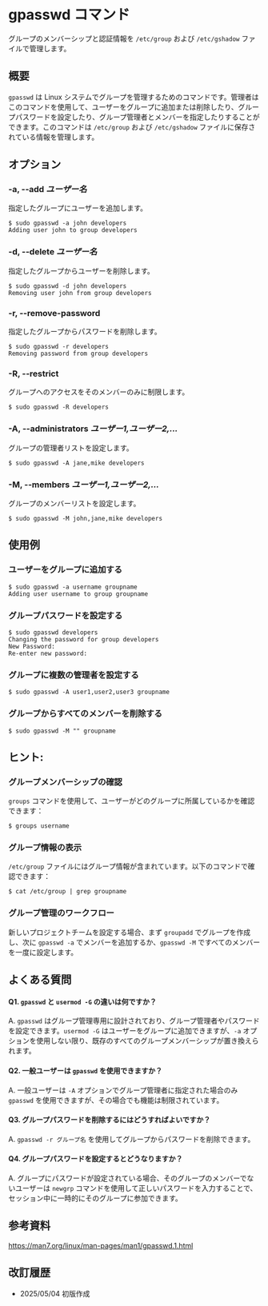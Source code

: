 # gpasswd コマンド

グループのメンバーシップと認証情報を `/etc/group` および `/etc/gshadow` ファイルで管理します。

## 概要

`gpasswd` は Linux システムでグループを管理するためのコマンドです。管理者はこのコマンドを使用して、ユーザーをグループに追加または削除したり、グループパスワードを設定したり、グループ管理者とメンバーを指定したりすることができます。このコマンドは `/etc/group` および `/etc/gshadow` ファイルに保存されている情報を管理します。

## オプション

### **-a, --add** *ユーザー名*

指定したグループにユーザーを追加します。

```console
$ sudo gpasswd -a john developers
Adding user john to group developers
```

### **-d, --delete** *ユーザー名*

指定したグループからユーザーを削除します。

```console
$ sudo gpasswd -d john developers
Removing user john from group developers
```

### **-r, --remove-password**

指定したグループからパスワードを削除します。

```console
$ sudo gpasswd -r developers
Removing password from group developers
```

### **-R, --restrict**

グループへのアクセスをそのメンバーのみに制限します。

```console
$ sudo gpasswd -R developers
```

### **-A, --administrators** *ユーザー1,ユーザー2,...*

グループの管理者リストを設定します。

```console
$ sudo gpasswd -A jane,mike developers
```

### **-M, --members** *ユーザー1,ユーザー2,...*

グループのメンバーリストを設定します。

```console
$ sudo gpasswd -M john,jane,mike developers
```

## 使用例

### ユーザーをグループに追加する

```console
$ sudo gpasswd -a username groupname
Adding user username to group groupname
```

### グループパスワードを設定する

```console
$ sudo gpasswd developers
Changing the password for group developers
New Password: 
Re-enter new password: 
```

### グループに複数の管理者を設定する

```console
$ sudo gpasswd -A user1,user2,user3 groupname
```

### グループからすべてのメンバーを削除する

```console
$ sudo gpasswd -M "" groupname
```

## ヒント:

### グループメンバーシップの確認

`groups` コマンドを使用して、ユーザーがどのグループに所属しているかを確認できます：

```console
$ groups username
```

### グループ情報の表示

`/etc/group` ファイルにはグループ情報が含まれています。以下のコマンドで確認できます：

```console
$ cat /etc/group | grep groupname
```

### グループ管理のワークフロー

新しいプロジェクトチームを設定する場合、まず `groupadd` でグループを作成し、次に `gpasswd -a` でメンバーを追加するか、`gpasswd -M` ですべてのメンバーを一度に設定します。

## よくある質問

#### Q1. `gpasswd` と `usermod -G` の違いは何ですか？
A. `gpasswd` はグループ管理専用に設計されており、グループ管理者やパスワードを設定できます。`usermod -G` はユーザーをグループに追加できますが、`-a` オプションを使用しない限り、既存のすべてのグループメンバーシップが置き換えられます。

#### Q2. 一般ユーザーは `gpasswd` を使用できますか？
A. 一般ユーザーは `-A` オプションでグループ管理者に指定された場合のみ `gpasswd` を使用できますが、その場合でも機能は制限されています。

#### Q3. グループパスワードを削除するにはどうすればよいですか？
A. `gpasswd -r グループ名` を使用してグループからパスワードを削除できます。

#### Q4. グループパスワードを設定するとどうなりますか？
A. グループにパスワードが設定されている場合、そのグループのメンバーでないユーザーは `newgrp` コマンドを使用して正しいパスワードを入力することで、セッション中に一時的にそのグループに参加できます。

## 参考資料

https://man7.org/linux/man-pages/man1/gpasswd.1.html

## 改訂履歴

- 2025/05/04 初版作成